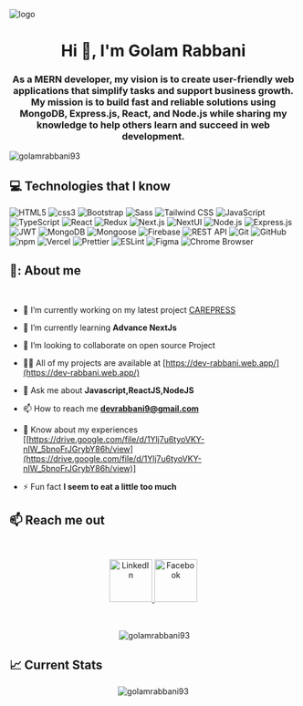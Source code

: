 ![logo](https://github.com/golamrabbani93/golamrabbani93/blob/main/github-banner.gif)

<h1 align="center">Hi 👋, I'm Golam Rabbani</h1>
<h3 align="center">As a MERN developer, my vision is to create user-friendly web applications that simplify tasks and support business growth. My mission is to build fast and reliable solutions using MongoDB, Express.js, React, and Node.js while sharing my knowledge to help others learn and succeed in web development.</h3>

<p align="left"> <img src="https://komarev.com/ghpvc/?username=golamrabbani93&label=Profile%20views&color=0e75b6&style=for-the-badge" alt="golamrabbani93" /> </p>



## :computer: Technologies that I know
<p>
  <img src="https://img.shields.io/badge/-HTML5%20-E34F26?style=for-the-badge&logo=html5&logoColor=white" alt="HTML5">
  <img src="https://img.shields.io/badge/-CSS-1572B6?style=for-the-badge&logo=css3&logoColor=white" alt="css3"> 
  <img src="https://img.shields.io/badge/-Bootstrap-7952B3?style=for-the-badge&logo=bootstrap&logoColor=white" alt="Bootstrap">
  <img src="https://img.shields.io/badge/-Sass-CC6699?style=for-the-badge&logo=sass&logoColor=white" alt="Sass">
  <img src="https://img.shields.io/badge/-Tailwind%20CSS-06B6D4?style=for-the-badge&logo=tailwindcss&logoColor=white" alt="Tailwind CSS">
  <img src="https://img.shields.io/badge/-JavaScript-F7DF1E?style=for-the-badge&logo=javascript&logoColor=white" alt="JavaScript">
<img src="https://img.shields.io/badge/-TypeScript-3178C6?style=for-the-badge&logo=typescript&logoColor=white" alt="TypeScript">
<img src="https://img.shields.io/badge/-React-61DAFB?style=for-the-badge&logo=react&logoColor=white" alt="React">
<img src="https://img.shields.io/badge/-Redux-764ABC?style=for-the-badge&logo=redux&logoColor=white" alt="Redux">
<img src="https://img.shields.io/badge/-Next.js-000000?style=for-the-badge&logo=next.js&logoColor=white" alt="Next.js">
<img src="https://img.shields.io/badge/-NextUI-000000?style=for-the-badge&logo=nextui&logoColor=white" alt="NextUI">
<img src="https://img.shields.io/badge/-Node.js-339933?style=for-the-badge&logo=node.js&logoColor=white" alt="Node.js">
<img src="https://img.shields.io/badge/-Express.js-000000?style=for-the-badge&logo=express&logoColor=white" alt="Express.js">
<img src="https://img.shields.io/badge/-JWT-000000?style=for-the-badge&logo=jsonwebtokens&logoColor=d63aff" alt="JWT">
<img src="https://img.shields.io/badge/-MongoDB-47A248?style=for-the-badge&logo=mongodb&logoColor=white" alt="MongoDB">
<img src="https://img.shields.io/badge/-Mongoose-880000?style=for-the-badge&logo=mongoose&logoColor=white" alt="Mongoose">
<img src="https://img.shields.io/badge/-Firebase-FFCA28?style=for-the-badge&logo=firebase&logoColor=black" alt="Firebase">
<img src="https://img.shields.io/badge/-REST%20API-02569B?style=for-the-badge&logo=rest-api&logoColor=white" alt="REST API">
<img src="https://img.shields.io/badge/-Git-F05032?style=for-the-badge&logo=git&logoColor=white" alt="Git">
<img src="https://img.shields.io/badge/-GitHub-181717?style=for-the-badge&logo=github&logoColor=white" alt="GitHub">
<img src="https://img.shields.io/badge/-npm-CB3837?style=for-the-badge&logo=npm&logoColor=white" alt="npm">
<img src="https://img.shields.io/badge/-Vercel-000000?style=for-the-badge&logo=vercel&logoColor=white" alt="Vercel">
<img src="https://img.shields.io/badge/-Prettier-F7B93E?style=for-the-badge&logo=prettier&logoColor=white" alt="Prettier">
<img src="https://img.shields.io/badge/-ESLint-4B32C3?style=for-the-badge&logo=eslint&logoColor=white" alt="ESLint">
<img src="https://img.shields.io/badge/-Figma-F24E1E?style=for-the-badge&logo=figma&logoColor=white" alt="Figma">
<img src="https://img.shields.io/badge/-Chrome-4285F4?style=for-the-badge&logo=google-chrome&logoColor=white" alt="Chrome Browser">


</p>


## 🧑: About me

<br/>

- 🔭 I’m currently working on my latest project [CAREPRESS](https://carepress.vercel.app/)

- 🌱 I’m currently learning **Advance NextJs**

- 👯 I’m looking to collaborate on open source Project

- 👨‍💻 All of my projects are available at [https://dev-rabbani.web.app/](https://dev-rabbani.web.app/)

- 💬 Ask me about **Javascript,ReactJS,NodeJS**

- 📫 How to reach me **devrabbani9@gmail.com**

- 📄 Know about my experiences [[https://drive.google.com/file/d/1Ylj7u6tyoVKY-nIW_5bnoFrJGrybY86h/view](https://drive.google.com/file/d/1Ylj7u6tyoVKY-nIW_5bnoFrJGrybY86h/view)]

- ⚡ Fun fact **I seem to eat a little too much**



## :mailbox: Reach me out

<br />

<p align="center">
  <a href="https://www.linkedin.com/in/g-rabbani/">
    <img height="75" src="https://github.com/mir-hussain/mir-hussain/blob/main/images/icons/Linkedin.png" alt="LinkedIn">
  </a>
  <a href="https://www.facebook.com/golam.rabbani.72/">
    <img height="75" src="https://github.com/mir-hussain/mir-hussain/blob/main/images/icons/Facebook.png" alt="Facebook">
  </a>
</p>


<br/>



<p align="center">&nbsp;<img align="center" src="https://github-readme-stats.vercel.app/api?username=golamrabbani93&show_icons=true&locale=en&bg_color=151515&text_color=fff&title_color=e55137" alt="golamrabbani93" /></p>


## :chart_with_upwards_trend: Current Stats

<p align="center"><img align="center" src="https://github-readme-streak-stats.herokuapp.com/?user=golamrabbani93&theme=react&hide_border=true&background=0D1117&stroke=0D1117&fire=e55137&sideLabels=00F0FF&currStreakNum=e55137&ring=e55137&currStreakLabel=e55137&sideNums=00F0FF" alt="golamrabbani93" /></p>
